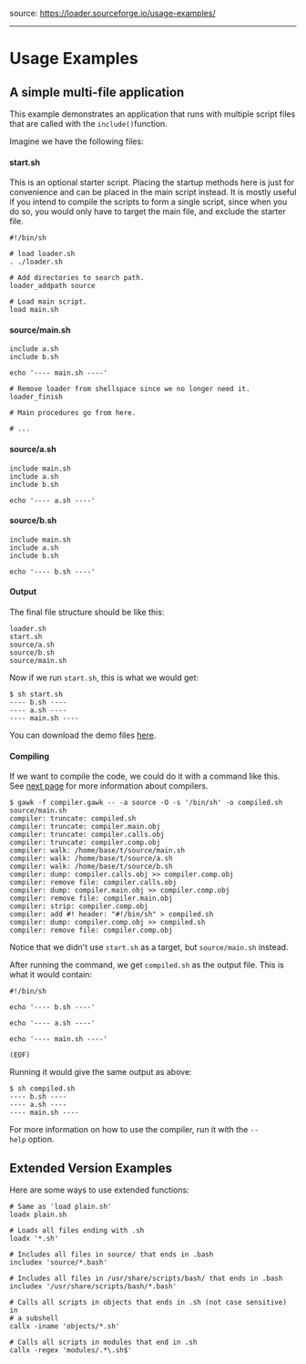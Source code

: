 source: https://loader.sourceforge.io/usage-examples/

---

Usage Examples
==============

A simple multi-file application
-------------------------------

This example demonstrates an application that runs with multiple script files that are called with the `include()`function.

Imagine we have the following files:

#### start.sh

This is an optional starter script. Placing the startup methods here is just for convenience and can be placed in the main script instead. It is mostly useful if you intend to compile the scripts to form a single script, since when you do so, you would only have to target the main file, and exclude the starter file.

```
#!/bin/sh

# load loader.sh
. ./loader.sh

# Add directories to search path.
loader_addpath source

# Load main script.
load main.sh
```

#### source/main.sh

```
include a.sh
include b.sh

echo '---- main.sh ----'

# Remove loader from shellspace since we no longer need it.
loader_finish

# Main procedures go from here.

# ...
```

#### source/a.sh

```
include main.sh
include a.sh
include b.sh

echo '---- a.sh ----'
```

#### source/b.sh

```
include main.sh
include a.sh
include b.sh

echo '---- b.sh ----'
```

#### Output

The final file structure should be like this:

```
loader.sh
start.sh
source/a.sh
source/b.sh
source/main.sh

```

Now if we run `start.sh`, this is what we would get:

```
$ sh start.sh
---- b.sh ----
---- a.sh ----
---- main.sh ----

```

You can download the demo files [here](https://loader.sourceforge.io/usage-examples/demo.zip).

#### Compiling

If we want to compile the code, we could do it with a command like this. See [next page](https://loader.sourceforge.io/compilers/) for more information about compilers.

```
$ gawk -f compiler.gawk -- -a source -O -s '/bin/sh' -o compiled.sh source/main.sh
compiler: truncate: compiled.sh
compiler: truncate: compiler.main.obj
compiler: truncate: compiler.calls.obj
compiler: truncate: compiler.comp.obj
compiler: walk: /home/base/t/source/main.sh
compiler: walk: /home/base/t/source/a.sh
compiler: walk: /home/base/t/source/b.sh
compiler: dump: compiler.calls.obj >> compiler.comp.obj
compiler: remove file: compiler.calls.obj
compiler: dump: compiler.main.obj >> compiler.comp.obj
compiler: remove file: compiler.main.obj
compiler: strip: compiler.comp.obj
compiler: add #! header: "#!/bin/sh" > compiled.sh
compiler: dump: compiler.comp.obj >> compiled.sh
compiler: remove file: compiler.comp.obj

```

Notice that we didn't use `start.sh` as a target, but `source/main.sh` instead.

After running the command, we get `compiled.sh` as the output file. This is what it would contain:

```
#!/bin/sh

echo '---- b.sh ----'

echo '---- a.sh ----'

echo '---- main.sh ----'

(EOF)
```

Running it would give the same output as above:

```
$ sh compiled.sh
---- b.sh ----
---- a.sh ----
---- main.sh ----

```

For more information on how to use the compiler, run it with the `--help` option.

Extended Version Examples
-------------------------

Here are some ways to use extended functions:

```
# Same as 'load plain.sh'
loadx plain.sh

# Loads all files ending with .sh
loadx '*.sh'

# Includes all files in source/ that ends in .bash
includex 'source/*.bash'

# Includes all files in /usr/share/scripts/bash/ that ends in .bash
includex '/usr/share/scripts/bash/*.bash'

# Calls all scripts in objects that ends in .sh (not case sensitive) in
# a subshell
callx -iname 'objects/*.sh'

# Calls all scripts in modules that end in .sh
callx -regex 'modules/.*\.sh$'
```
